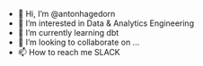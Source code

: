 - 👋 Hi, I’m @antonhagedorn
- 👀 I’m interested in Data & Analytics Engineering
- 🌱 I’m currently learning dbt
- 💞️ I’m looking to collaborate on ...
- 📫 How to reach me SLACK

<!---
antonhagedorn/antonhagedorn is a ✨ special ✨ repository because its `README.md` (this file) appears on your GitHub profile.
You can click the Preview link to take a look at your changes.
--->
